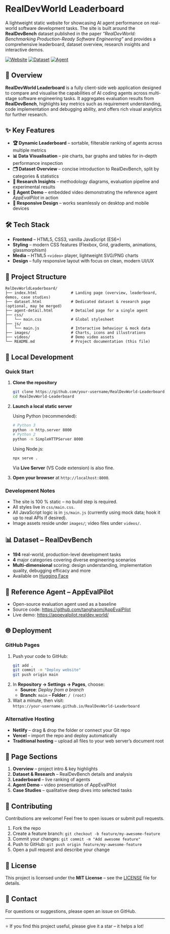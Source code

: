 # RealDevWorld Leaderboard

A lightweight static website for showcasing AI agent performance on real-world software development tasks. The site is built around the **RealDevBench** dataset published in the paper *“RealDevWorld: Benchmarking Production-Ready Software Engineering”* and provides a comprehensive leaderboard, dataset overview, research insights and interactive demos.

[![Website](https://img.shields.io/badge/Website-Live-brightgreen)](https://your-github-username.github.io/RealDevWorld-Leaderboard)
[![Dataset](https://img.shields.io/badge/Dataset-HuggingFace-yellow)](https://huggingface.co/datasets/stellaHsr-mm/RealDevBench)
[![Agent](https://img.shields.io/badge/Agent-AppEvalPilot-blue)](https://github.com/tanghaom/AppEvalPilot)

## 📖 Overview

**RealDevWorld Leaderboard** is a fully client-side web application designed to compare and visualise the capabilities of AI coding agents across multi-stage software engineering tasks. It aggregates evaluation results from **RealDevBench**, highlights key metrics such as requirement understanding, code implementation and debugging ability, and offers rich visual analytics for further research.

## ✨ Key Features

- **🏆 Dynamic Leaderboard** – sortable, filterable ranking of agents across multiple metrics
- **📊 Data Visualisation** – pie charts, bar graphs and tables for in-depth performance inspection
- **🗂 Dataset Overview** – concise introduction to RealDevBench, split by categories & statistics
- **🔬 Research Insights** – methodology diagrams, evaluation pipeline and experimental results
- **🎥 Agent Demo** – embedded video demonstrating the reference agent *AppEvalPilot* in action
- **📱 Responsive Design** – works seamlessly on desktop and mobile devices

## 🛠 Tech Stack

- **Frontend** – HTML5, CSS3, vanilla JavaScript (ES6+)
- **Styling** – modern CSS features (Flexbox, Grid, gradients, animations, glassmorphism)
- **Media** – HTML5 `<video>` player, lightweight SVG/PNG charts
- **Design** – fully responsive layout with focus on clean, modern UI/UX

## 📁 Project Structure

```text
RelDevWorldLeaderboard/
├── index.html               # Landing page (overview, leaderboard, demos, case studies)
├── dataset.html             # Dedicated dataset & research page (optional, may be merged)
├── agent-detail.html        # Detailed page for a single agent
├── css/
│   └── main.css             # Global stylesheet
├── js/
│   └── main.js              # Interactive behaviour & mock data
├── images/                  # Charts, icons and illustrations
├── videos/                  # Demo video assets
└── README.md                # Project documentation (this file)
```

## 🚀 Local Development

### Quick Start

1. **Clone the repository**
   ```bash
   git clone https://github.com/your-username/RealDevWorld-Leaderboard.git
   cd RealDevWorld-Leaderboard
   ```
2. **Launch a local static server**
   
   Using Python (recommended):
   ```bash
   # Python 3
   python -m http.server 8000
   # Python 2
   python -m SimpleHTTPServer 8000
   ```

   Using Node.js:
   ```bash
   npx serve .
   ```

   Via **Live Server** (VS Code extension) is also fine.
3. **Open your browser** at `http://localhost:8000`.

### Development Notes

- The site is 100 % static – no build step is required.
- All styles live in `css/main.css`.
- All JavaScript logic is in `js/main.js` (currently using mock data; hook it up to real APIs if desired).
- Image assets reside under `images/`; video files under `videos/`.

## 📊 Dataset – RealDevBench

- **194** real-world, production-level development tasks
- **4** major categories covering diverse engineering scenarios
- **Multi-dimensional** scoring: design understanding, implementation quality, debugging efficacy and more
- Available on [Hugging Face](https://huggingface.co/datasets/stellaHsr-mm/RealDevBench)

## 🤖 Reference Agent – AppEvalPilot

- Open-source evaluation agent used as a baseline
- Source code: <https://github.com/tanghaom/AppEvalPilot>
- Live demo: <https://appevalpilot.realdev.world/>

## 🌐 Deployment

### GitHub Pages

1. Push your code to GitHub:  
   ```bash
   git add .
   git commit -m "Deploy website"
   git push origin main
   ```
2. In **Repository → Settings → Pages**, choose:
   - **Source**: *Deploy from a branch*
   - **Branch**: `main` – **Folder**: `/ (root)`
3. Wait a minute, then visit:  
   `https://your-username.github.io/RealDevWorld-Leaderboard`

### Alternative Hosting

- **Netlify** – drag & drop the folder or connect your Git repo
- **Vercel** – import the repo and deploy automatically
- **Traditional hosting** – upload all files to your web server’s document root

## 🎨 Page Sections

1. **Overview** – project intro & key highlights
2. **Dataset & Research** – RealDevBench details and analysis
3. **Leaderboard** – live ranking of agents
4. **Agent Demo** – video presentation of AppEvalPilot
5. **Case Studies** – qualitative deep dives into selected tasks

## 🤝 Contributing

Contributions are welcome! Feel free to open issues or submit pull requests.

1. Fork the repo
2. Create a feature branch: `git checkout -b feature/my-awesome-feature`
3. Commit your changes: `git commit -m "Add awesome feature"`
4. Push to GitHub: `git push origin feature/my-awesome-feature`
5. Open a pull request and describe your change

## 📄 License

This project is licensed under the **MIT License** – see the [LICENSE](LICENSE) file for details.

## 📧 Contact

For questions or suggestions, please open an issue on GitHub.

---

⭐ If you find this project useful, please give it a star – it helps a lot! 